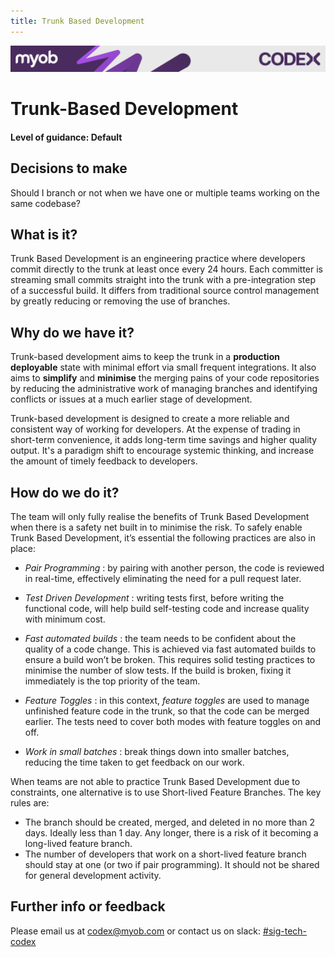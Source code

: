 ```yaml
---
title: Trunk Based Development
---
```

<!-- confluence-page-id: 9293923503 -->
![](../assets/BANNER.png)

# Trunk-Based Development

#### Level of guidance: Default

## Decisions to make

Should I branch or not when we have one or multiple teams working on the same codebase?

## What is it?

Trunk Based Development is an engineering practice where developers commit directly to the trunk at least once every 24 hours. Each committer is streaming small commits straight into the trunk with a pre-integration step of a successful build. It differs from traditional source control management by greatly reducing or removing the use of branches.

## Why do we have it?

Trunk-based development aims to keep the trunk in a **production deployable** state with minimal effort via small frequent integrations. It also aims to **simplify** and **minimise** the merging pains of your code repositories by reducing the administrative work of managing branches and identifying conflicts or issues at a much earlier stage of development.

Trunk-based development is designed to create a more reliable and consistent way of working for developers. At the expense of trading in short-term convenience, it adds long-term time savings and higher quality output. It's a paradigm shift to encourage systemic thinking, and increase the amount of timely feedback to developers.

## How do we do it?

The team will only fully realise the benefits of Trunk Based Development when there is a safety net built in to minimise the risk. To safely enable Trunk Based Development, it’s essential the following practices are also in place:

- *Pair Programming*
: by pairing with another person, the code is reviewed in real-time, effectively eliminating the need for a pull request later.

- *Test Driven Development*
: writing tests first, before writing the functional code, will help build self-testing code and increase quality with minimum cost.

- *Fast automated builds*
: the team needs to be confident about the quality of a code change. This is achieved via fast automated builds to ensure a build won’t be broken. This requires solid testing practices to minimise the number of slow tests. If the build is broken, fixing it immediately is the top priority of the team.

- *Feature Toggles*
: in this context, *feature toggles* are used to manage unfinished feature code in the trunk, so that the code can be merged earlier. The tests need to cover both modes with feature toggles on and off.

- *Work in small batches*
: break things down into smaller batches, reducing the time taken to get feedback on our work.

When teams are not able to practice Trunk Based Development due to constraints, one alternative is to use Short-lived Feature Branches. The key rules are:

- The branch should be created, merged, and deleted in no more than 2 days. Ideally less than 1 day. Any longer, there is a risk of it becoming a long-lived feature branch.
- The number of developers that work on a short-lived feature branch should stay at one (or two if pair programming). It should not be shared for general development activity.

## Further info or feedback

Please email us at <codex@myob.com> or contact us on slack: [#sig-tech-codex](https://myob.slack.com/archives/C02N8ADPGUX)
